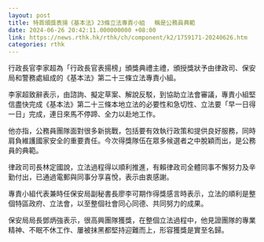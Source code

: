 ```yaml
---
layout: post
title: 特首頒獎表揚《基本法》23條立法專責小組　 稱是公務員典範
date: 2024-06-26 20:42:11.000000000 +08:00
link: https://news.rthk.hk/rthk/ch/component/k2/1759171-20240626.htm
categories: rthk
---
```


行政長官李家超為「行政長官表揚榜」頒獎典禮主禮，頒授獎狀予由律政司、保安局和警務處組成的《基本法》第二十三條立法專責小組。

李家超致辭表示，由諮詢、擬定草案、解說反駁，到協助立法會審議，專責小組堅信盡快完成《基本法》第二十三條本地立法的必要性和急切性、立法要「早一日得一日」完成，連日來馬不停蹄、全力以赴地工作。

他亦指，公務員團隊面對很多新挑戰，包括要有效執行政策和提供良好服務，同時肩負維護國家安全的重要責任。今次得獎隊伍在眾多候選者之中脫穎而出，是公務員的典範。
 
律政司司長林定國說，立法過程得以順利推進，有賴律政司全體同事不懈努力及辛勤付出，已通過電郵與同事分享喜悅，表示由衷感謝。

專責小組代表兼時任保安局副秘書長廖李可期作得獎感言時表示，立法的順利是整個特區政府、立法會，以至整個社會同心同德、共同努力的成果。

保安局局長鄧炳強表示，很高興團隊獲獎，在整個立法過程中，他見證團隊的專業精神、不眠不休工作、屢被抹黑都堅持迎難而上，形容獲獎是實至名歸。
